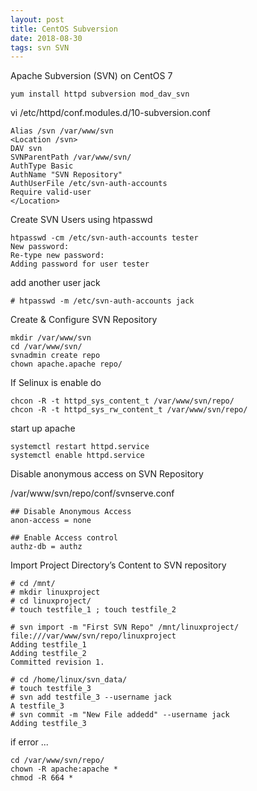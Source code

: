 ```yaml
---
layout: post
title: CentOS Subversion
date: 2018-08-30
tags: svn SVN
---
```


Apache Subversion (SVN) on CentOS 7

```
yum install httpd subversion mod_dav_svn
```

vi /etc/httpd/conf.modules.d/10-subversion.conf
```
Alias /svn /var/www/svn
<Location /svn>
DAV svn
SVNParentPath /var/www/svn/
AuthType Basic
AuthName "SVN Repository"
AuthUserFile /etc/svn-auth-accounts
Require valid-user
</Location>
```

Create SVN Users using htpasswd 
```
htpasswd -cm /etc/svn-auth-accounts tester
New password:
Re-type new password:
Adding password for user tester
```

add another user jack
```
# htpasswd -m /etc/svn-auth-accounts jack
```

Create & Configure SVN Repository
```
mkdir /var/www/svn
cd /var/www/svn/
svnadmin create repo
chown apache.apache repo/
```

If Selinux is enable do 
```
chcon -R -t httpd_sys_content_t /var/www/svn/repo/
chcon -R -t httpd_sys_rw_content_t /var/www/svn/repo/
```

start up apache
```
systemctl restart httpd.service
systemctl enable httpd.service
```

Disable anonymous access on SVN Repository

 /var/www/svn/repo/conf/svnserve.conf
```
## Disable Anonymous Access
anon-access = none

## Enable Access control
authz-db = authz
```


 Import Project Directory’s Content to SVN repository
```
# cd /mnt/
# mkdir linuxproject
# cd linuxproject/
# touch testfile_1 ; touch testfile_2
```

```
# svn import -m "First SVN Repo" /mnt/linuxproject/ file:///var/www/svn/repo/linuxproject
Adding testfile_1
Adding testfile_2
Committed revision 1.
```

```
# cd /home/linux/svn_data/
# touch testfile_3
# svn add testfile_3 --username jack
A testfile_3
# svn commit -m "New File addedd" --username jack
Adding testfile_3
```

if error ... 
```
cd /var/www/svn/repo/
chown -R apache:apache *
chmod -R 664 *
```
